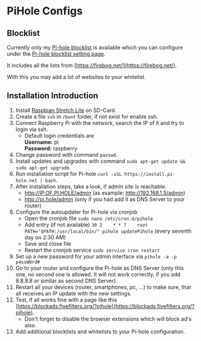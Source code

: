 # PiHole Configs

## Blocklist
Currently only my [Pi-hole blocklist](/blocklist.txt) is available which you can configure under the [Pi-hole blocklist setting page](http://pi.hole/admin/settings.php?tab=blocklists).

It includes all the lists from [https://firebog.net/](https://firebog.net/).

With this you may add a lot of websites to your whitelist.

## Installation Introduction

1. Install [Raspbian Stretch Lite](https://www.raspberrypi.org/downloads/raspbian/) on SD-Card.  
2. Create a file `ssh` in `/boot` folder, if not exist for enable ssh.  
3. Connect Raspberry Pi with the network, search the IP of it and try to login via ssh.  
    - Default login credentials are  
      **Username:** pi  
      **Password:** raspberry  
4. Change password with command `passwd`.  
5. Install updates and upgrades with command `sudo apt-get update && sudo apt-get upgrade`.  
6. Run installation script for Pi-hole `curl -sSL https://install.pi-hole.net | bash`.  
7. After installation steps, take a look, if admin site is reachable.
    - http://IP.OF.PI.HOLE/admin (as example: http://192.168.1.5/admin)
    - http://pi.hole/admin (only if you had add it as DNS Server to your router)
8. Configure the autoupdater for Pi-hole via cronjob  
    - Open the cronjob file `sudo nano /etc/cron.d/pihole` 
    - Add entry (if not available) `30 2    * * 7    root    PATH="$PATH:/usr/local/bin/" pihole updatePihole` (every seventh day on 2:30 AM)  
    - Save and close file
    - Restart the cronjob service `sudo service cron restart`  
9. Set up a new password for your admin interface via `pihole -a -p p4ssW0rd#`
8. Go to your router and configure the Pi-hole as DNS Server (only this one, no second one is allowed. It will not work correctly, if you add 8.8.8.8 or similar as second DNS Server).
9. Restart all your devices (router, smartphones, pc, ...) to make sure, that all receives an IP update with the new settings.
10. Test, if all works fine with a page like this [https://blockads.fivefilters.org/?pihole](https://blockads.fivefilters.org/?pihole).
    - Don't forget to disable the browser extensions which will block ad's also.
11. Add additional blocklists and whitelists to your Pi-hole configuration.
